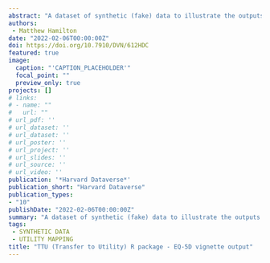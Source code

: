 ```yaml
---
abstract: "A dataset of synthetic (fake) data to illustrate the outputs of applying TTU R package methods to a synthetic dataset of EQ-5D and mental health measures."
authors:
 - Matthew Hamilton
date: "2022-02-06T00:00:00Z"
doi: https://doi.org/10.7910/DVN/612HDC
featured: true
image:
  caption: "'CAPTION_PLACEHOLDER'"
  focal_point: ""
  preview_only: true
projects: []
# links:
# - name: ""
#   url: ""
# url_pdf: ''
# url_dataset: ''
# url_dataset: ''
# url_poster: ''
# url_project: ''
# url_slides: ''
# url_source: ''
# url_video: '' 
publication: '*Harvard Dataverse*'
publication_short: "Harvard Dataverse"
publication_types:
- "10"
publishDate: "2022-02-06T00:00:00Z"
summary: "A dataset of synthetic (fake) data to illustrate the outputs of applying TTU R package methods to a synthetic dataset of EQ-5D and mental health measures..."
tags:
 - SYNTHETIC DATA
 - UTILITY MAPPING
title: "TTU (Transfer to Utility) R package - EQ-5D vignette output"
---
```

